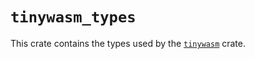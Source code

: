 # `tinywasm_types`

This crate contains the types used by the [`tinywasm`](https://crates.io/crates/tinywasm) crate.